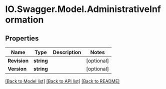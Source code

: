 # IO.Swagger.Model.AdministrativeInformation
## Properties

Name | Type | Description | Notes
------------ | ------------- | ------------- | -------------
**Revision** | **string** |  | [optional] 
**Version** | **string** |  | [optional] 

[[Back to Model list]](../README.md#documentation-for-models) [[Back to API list]](../README.md#documentation-for-api-endpoints) [[Back to README]](../README.md)

